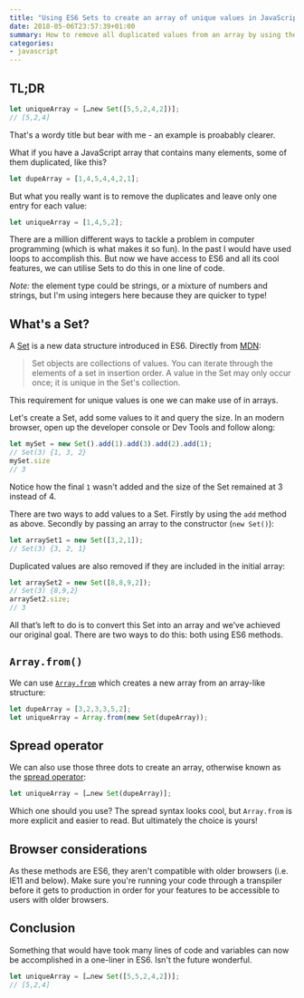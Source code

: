```yaml
---
title: "Using ES6 Sets to create an array of unique values in JavaScript"
date: 2018-05-06T23:57:39+01:00
summary: How to remove all duplicated values from an array by using the Set data object introduced in ES6.
categories:
- javascript
---
```


## TL;DR

```js
let uniqueArray = […new Set([5,5,2,4,2])];
// [5,2,4]
```

That's a wordy title but bear with me - an example is proabably clearer.

What if you have a JavaScript array that contains many elements, some of them duplicated, like this?

```js
let dupeArray = [1,4,5,4,4,2,1];
```

But what you really want is to remove the duplicates and leave only one entry for each value:

```js
let uniqueArray = [1,4,5,2];
```

There are a million different ways to tackle a problem in computer programming (which is what makes it so fun). In the past I would have used loops to accomplish this. But now we have access to ES6 and all its cool features, we can utilise Sets to do this in one line of code.

_Note:_ the element type could be strings, or a mixture of numbers and strings, but I'm using integers here because they are quicker to type!

## What's a Set?

A [Set](https://developer.mozilla.org/en-US/docs/Web/JavaScript/Reference/Global_Objects/Set) is a new data structure introduced in ES6. Directly from [MDN](https://developer.mozilla.org/en-US/docs/Web/JavaScript/Reference/Global_Objects/Set):

> Set objects are collections of values. You can iterate through the elements of a set in insertion order. A value in the Set may only occur once; it is unique in the Set's collection.

This requirement for unique values is one we can make use of in arrays.

Let's create a Set, add some values to it and query the size. In an modern browser, open up the developer console or Dev Tools and follow along:

```js
let mySet = new Set().add(1).add(3).add(2).add(1);
// Set(3) {1, 3, 2}
mySet.size
// 3
```

Notice how the final `1` wasn't added and the size of the Set remained at 3 instead of 4.

There are two ways to add values to a Set. Firstly by using the `add` method as above. Secondly by passing an array to the constructor (`new Set()`):

```js
let arraySet1 = new Set([3,2,1]);
// Set(3) {3, 2, 1}
```

Duplicated values are also removed if they are included in the initial array:

```js
let arraySet2 = new Set([8,8,9,2]);
// Set(3) {8,9,2}
arraySet2.size;
// 3
```

All that’s left to do is to convert this Set into an array and we’ve achieved our original goal. There are two ways to do this: both using ES6 methods.

## `Array.from()`

We can use [`Array.from`](https://developer.mozilla.org/en-US/docs/Web/JavaScript/Reference/Global_Objects/Array/from) which creates a new array from an array-like structure:

```js
let dupeArray = [3,2,3,3,5,2];
let uniqueArray = Array.from(new Set(dupeArray));
```

## Spread operator

We can also use those three dots to create an array, otherwise known as the [spread operator](https://developer.mozilla.org/en-US/docs/Web/JavaScript/Reference/Operators/Spread_syntax):

```js
let uniqueArray = […new Set(dupeArray)];
```

Which one should you use? The spread syntax looks cool, but `Array.from` is more explicit and easier to read. But ultimately the choice is yours!

## Browser considerations

As these methods are ES6, they aren't compatible with older browsers (i.e. IE11 and below). Make sure you're running your code through a transpiler before it gets to production in order for your features to be accessible to users with older browsers.

## Conclusion

Something that would have took many lines of code and variables can now be accomplished in a one-liner in ES6. Isn't the future wonderful.

```js
let uniqueArray = […new Set([5,5,2,4,2])];
// [5,2,4]
```
